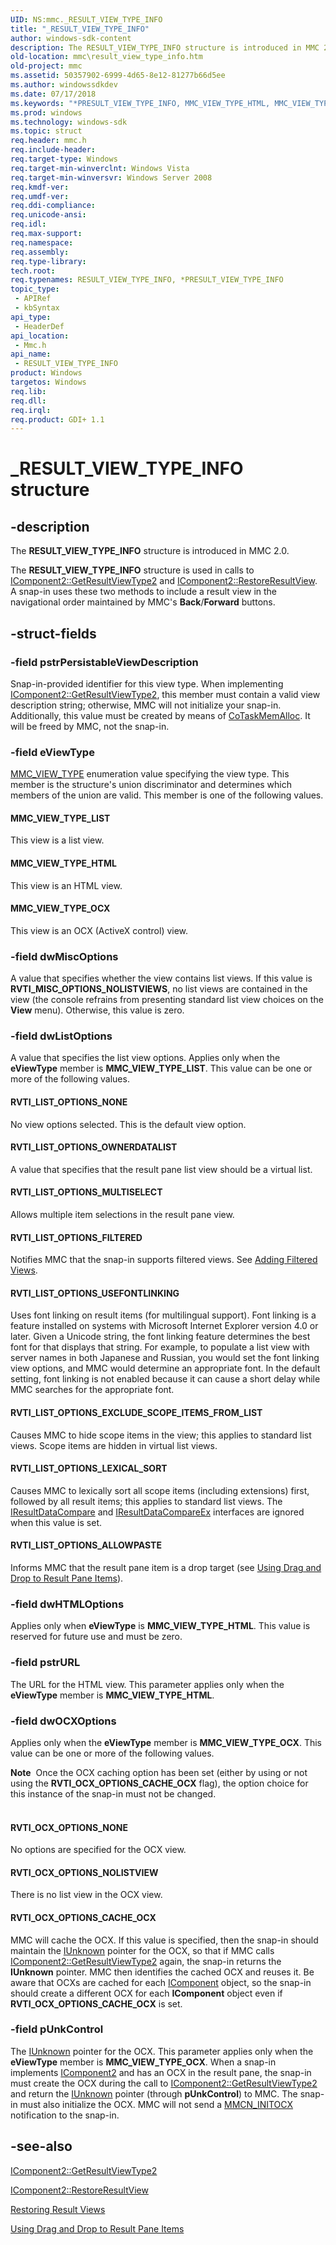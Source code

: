 ```yaml
---
UID: NS:mmc._RESULT_VIEW_TYPE_INFO
title: "_RESULT_VIEW_TYPE_INFO"
author: windows-sdk-content
description: The RESULT_VIEW_TYPE_INFO structure is introduced in MMC 2.0.
old-location: mmc\result_view_type_info.htm
old-project: mmc
ms.assetid: 50357902-6999-4d65-8e12-81277b66d5ee
ms.author: windowssdkdev
ms.date: 07/17/2018
ms.keywords: "*PRESULT_VIEW_TYPE_INFO, MMC_VIEW_TYPE_HTML, MMC_VIEW_TYPE_LIST, MMC_VIEW_TYPE_OCX, RESULT_VIEW_TYPE_INFO, RESULT_VIEW_TYPE_INFO structure [MMC], RVTI_LIST_OPTIONS_ALLOWPASTE, RVTI_LIST_OPTIONS_EXCLUDE_SCOPE_ITEMS_FROM_LIST, RVTI_LIST_OPTIONS_FILTERED, RVTI_LIST_OPTIONS_LEXICAL_SORT, RVTI_LIST_OPTIONS_MULTISELECT, RVTI_LIST_OPTIONS_NONE, RVTI_LIST_OPTIONS_OWNERDATALIST, RVTI_LIST_OPTIONS_USEFONTLINKING, RVTI_OCX_OPTIONS_CACHE_OCX, RVTI_OCX_OPTIONS_NOLISTVIEW, RVTI_OCX_OPTIONS_NONE, _RESULT_VIEW_TYPE_INFO, _slate_result_view_type_info, mmc.result_view_type_info, mmc/RESULT_VIEW_TYPE_INFO"
ms.prod: windows
ms.technology: windows-sdk
ms.topic: struct
req.header: mmc.h
req.include-header: 
req.target-type: Windows
req.target-min-winverclnt: Windows Vista
req.target-min-winversvr: Windows Server 2008
req.kmdf-ver: 
req.umdf-ver: 
req.ddi-compliance: 
req.unicode-ansi: 
req.idl: 
req.max-support: 
req.namespace: 
req.assembly: 
req.type-library: 
tech.root: 
req.typenames: RESULT_VIEW_TYPE_INFO, *PRESULT_VIEW_TYPE_INFO
topic_type:
 - APIRef
 - kbSyntax
api_type:
 - HeaderDef
api_location:
 - Mmc.h
api_name:
 - RESULT_VIEW_TYPE_INFO
product: Windows
targetos: Windows
req.lib: 
req.dll: 
req.irql: 
req.product: GDI+ 1.1
---
```


# _RESULT_VIEW_TYPE_INFO structure


## -description


The <b>RESULT_VIEW_TYPE_INFO</b> structure is introduced in MMC 2.0.

The <b>RESULT_VIEW_TYPE_INFO</b> structure is used in calls to 
<a href="https://msdn.microsoft.com/687ddb0a-6e10-4553-9885-fd85bf8dd6ff">IComponent2::GetResultViewType2</a> and 
<a href="https://msdn.microsoft.com/fe9a71c7-eaa6-4479-8337-0746a784a57f">IComponent2::RestoreResultView</a>. A snap-in uses these two methods to include a result view in the navigational order maintained by MMC's 
<b>Back</b>/<b>Forward</b> buttons.


## -struct-fields




### -field pstrPersistableViewDescription

Snap-in-provided identifier for this view type. When implementing <a href="https://msdn.microsoft.com/687ddb0a-6e10-4553-9885-fd85bf8dd6ff">IComponent2::GetResultViewType2</a>, this member must contain a valid view description string; otherwise, MMC will not initialize your snap-in. Additionally, this value must be created by means of <a href="_com_cotaskmemalloc">CoTaskMemAlloc</a>. It will be freed by MMC, not the snap-in.


### -field eViewType


<a href="https://msdn.microsoft.com/fffb7376-bf1d-44ce-ad52-d4c45d013af7">MMC_VIEW_TYPE</a> enumeration value specifying the view type. This member is the structure's union discriminator and determines which members of the union are valid. This member is one of the following values.



#### MMC_VIEW_TYPE_LIST

This view is a list view.



#### MMC_VIEW_TYPE_HTML

This view is an HTML view.



#### MMC_VIEW_TYPE_OCX

This view is an OCX (ActiveX control) view.


### -field dwMiscOptions

A value that specifies whether the view contains list views. If this value is <b>RVTI_MISC_OPTIONS_NOLISTVIEWS</b>, no list views are contained in the view (the console refrains from presenting standard list view choices on the <b>View</b> menu). Otherwise, this value is zero.


### -field dwListOptions

A value that specifies the list view options. Applies only when the <b>eViewType</b> member is <b>MMC_VIEW_TYPE_LIST</b>. This value can be one or more of the following values.



#### RVTI_LIST_OPTIONS_NONE

No view options selected. This is the default view option.



#### RVTI_LIST_OPTIONS_OWNERDATALIST

A value that specifies that the result pane list view should be a virtual list.



#### RVTI_LIST_OPTIONS_MULTISELECT

Allows multiple item selections in the result pane view.



#### RVTI_LIST_OPTIONS_FILTERED

Notifies MMC that the snap-in supports filtered views. See <a href="https://msdn.microsoft.com/4be29e44-7e64-4c2c-820b-26c6cfea0661">Adding Filtered Views</a>.



#### RVTI_LIST_OPTIONS_USEFONTLINKING

Uses font linking on result items (for multilingual support). Font linking is a feature installed on systems with Microsoft Internet Explorer version 4.0 or later. Given a Unicode string, the font linking feature determines the best font for that displays that string. For example, to populate a list view with server names in both Japanese and Russian, you would set the font linking view options, and MMC would determine an appropriate font. In the default setting, font linking is not enabled because it can cause a short delay while MMC searches for the appropriate font.



#### RVTI_LIST_OPTIONS_EXCLUDE_SCOPE_ITEMS_FROM_LIST

Causes MMC to hide scope items in the view; this applies to standard list views. Scope items are hidden in virtual list views.



#### RVTI_LIST_OPTIONS_LEXICAL_SORT

Causes MMC to lexically sort all scope items (including extensions) first, followed by all result items; this applies to standard list views. The <a href="https://msdn.microsoft.com/7a68713c-2de5-4944-a617-0b2d46c23eea">IResultDataCompare</a> and <a href="https://msdn.microsoft.com/e4b305e4-4649-42f4-86f4-3c12e5aa5337">IResultDataCompareEx</a> interfaces are ignored when this value is set.



#### RVTI_LIST_OPTIONS_ALLOWPASTE

Informs MMC that the result pane item is a drop target (see <a href="https://msdn.microsoft.com/a48823af-2de6-465b-913c-7cdcdbd04040">Using Drag and Drop to Result Pane Items</a>).


### -field dwHTMLOptions

Applies only when <b>eViewType</b> is <b>MMC_VIEW_TYPE_HTML</b>. This value is reserved for future use and must be zero.


### -field pstrURL

The URL for the HTML view. This parameter applies only when the <b>eViewType</b> member is <b>MMC_VIEW_TYPE_HTML</b>.


### -field dwOCXOptions

Applies only when the <b>eViewType</b> member is <b>MMC_VIEW_TYPE_OCX</b>. This value can be one or more of the following values.

<div class="alert"><b>Note</b>  Once the OCX caching option has been set (either by using or not using the <b>RVTI_OCX_OPTIONS_CACHE_OCX</b> flag), the option choice for this instance of the snap-in must not be changed.</div>
<div> </div>


#### RVTI_OCX_OPTIONS_NONE

No options are specified for the OCX view.



#### RVTI_OCX_OPTIONS_NOLISTVIEW

There is no list view in the OCX view.



#### RVTI_OCX_OPTIONS_CACHE_OCX

MMC will cache the OCX. If this value is specified, then the snap-in should maintain the <a href="_com_iunknown">IUnknown</a> pointer for the OCX, so that if MMC calls <a href="https://msdn.microsoft.com/687ddb0a-6e10-4553-9885-fd85bf8dd6ff">IComponent2::GetResultViewType2</a> again, the snap-in returns the <b>IUnknown</b> pointer. MMC then identifies the cached OCX and reuses it. 
Be aware that OCXs are cached for each <a href="https://msdn.microsoft.com/65eaa5ef-182b-4fec-bb3d-a308ac9dc660">IComponent</a> object, so the snap-in should create a different OCX for each <b>IComponent</b> object even if<b> RVTI_OCX_OPTIONS_CACHE_OCX</b> is set.


### -field pUnkControl

The <a href="_com_iunknown">IUnknown</a> pointer for the OCX. This parameter applies only when the <b>eViewType</b> member is <b>MMC_VIEW_TYPE_OCX</b>. When a snap-in implements <a href="https://msdn.microsoft.com/b9e67a37-c09d-46f3-896f-e75122256812">IComponent2</a> and has an OCX in the result pane, the snap-in must create the OCX during the call to <a href="https://msdn.microsoft.com/687ddb0a-6e10-4553-9885-fd85bf8dd6ff">IComponent2::GetResultViewType2</a> and return the <a href="https://msdn.microsoft.com/33f1d79a-33fc-4ce5-a372-e08bda378332">IUnknown</a> pointer (through <b>pUnkControl</b>) to MMC. The snap-in must also initialize the OCX. MMC will not send a <a href="https://msdn.microsoft.com/79256d4a-a936-419e-a953-80d743d05290">MMCN_INITOCX</a> notification to the snap-in.


## -see-also




<a href="https://msdn.microsoft.com/687ddb0a-6e10-4553-9885-fd85bf8dd6ff">IComponent2::GetResultViewType2</a>



<a href="https://msdn.microsoft.com/fe9a71c7-eaa6-4479-8337-0746a784a57f">IComponent2::RestoreResultView</a>



<a href="https://msdn.microsoft.com/dee09c50-76f1-4186-846c-1cde3d05fd03">Restoring Result Views</a>



<a href="https://msdn.microsoft.com/a48823af-2de6-465b-913c-7cdcdbd04040">Using Drag and Drop to Result Pane Items</a>
 

 


